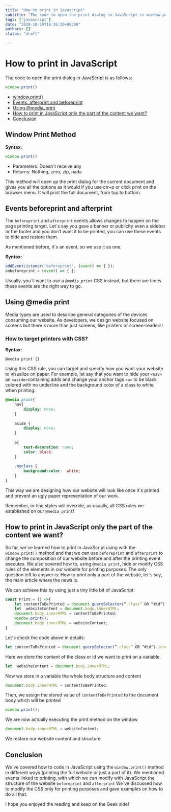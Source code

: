 ```yaml
---
title: "How to print in javascript"
subtitle: "The code to open the print dialog in JavaScript is window.print(). This method will open up the print dialog for the current document and gives you all the options"
tags: ["javascript"]
date: "2020-10-19T16:36:30+00:00"
authors: []
status: "draft"

---
```


# How to print in JavaScript

The code to open the print dialog in JavaScript is as follows:

```js
window.print()
```

- [window.print()](#window-print-method)
- [Events: afterprint and beforeprint](#events-beforeprint-and-afterprint)
- [Using @media_print](#using-media-print)
- [How to print in JavaScript only the part of the content we want?](#how-to-print-in-javascript-only-the-part-of-the-content-we-want)
- [Conclusion](#conclusion)

## Window Print Method

**Syntax:**

```js
window.print()
```

- Parameters: Doesn´t receive any
- Returns: Nothing, zero, zip, nada

This method will open up the print dialog for the current document and gives you all the options as it would if you use ctr+p or click print on the browser menu. It will print the full document, from top to bottom.

## Events beforeprint and afterprint

The `beforeprint` and `afterprint` events allows changes to happen on the page printing  target. Let´s say you gave a banner or publicity even a sidebar or the footer and you don’t want it to be printed, you can use these events to hide and restore them.

As mentioned before, it´s an event, so we use it as one:

**Syntax:**
```js
addEventListener('beforeprint', (event) => { });
onbeforeprint = (event) => { };
```
Usually, you´ll  want to use a `@media_print` CSS instead, but there are times these events are the right way to go.

## Using @media print 

Media types are used to describe general categories of the devices consuming our website. As developers, we design website focused on screens but there´s more than just screens, like printers or screen-readers!

### How to target printers with CSS?

**Syntax:**

`@media print {}`

Using this CSS rule, you can target and specify how you want your website to visualize on paper. For example, let say that you want to hide your `<nav>` an `<aside>`containing adds and change your anchor tags `<a>` to be black colored with no underline and the background color of a class to white when printing:

```css
@media print{
	nav{
		display: none;
	}
	
	aside { 
		display: none;
	}
	
	a{
		text-decoration: none;
		color: black;
	}
	
	.myclass {
		background-color:  white; 
	}
}
```

This way we are designing how our website will look like once it´s printed and prevent an ugly paper representation of our work.

Remember, in-line styles will override, as usually, all CSS rules we established on our `@media print`!

## How to print in JavaScript only the part of the content we want?

So far, we´ve learned how to print in JavaScript using with the `window.print()` method and that we can use `beforeprint` and `afterprint` to change the composition of our website before and after the printing event executes. We also covered how to, using `@media print`, hide or modify CSS rules of the elements in our website for printing purposes. The only question left to answer is: How to print only a part of the website, let´s say, the main article where the news is.

We can achieve this by using just a tiny little bit of JavaScript:

```javascript
const Print = () =>{ 
	let contentToBePrinted = document.querySelector(“.class” OR “#id”).innerHTML; 
	let  websiteContent = document.body.innerHTML;
	document.body.innerHTML = contentToBePrinted; 
	window.print();
	document.body.innerHTML = websiteContent;
}
```

Let´s check the code above in details:

```javascript
let contentToBePrinted = document.querySelector(“.class” OR “#id”).innerHTML;
```

Here we store the content of the class or id we want to print on a variable.

```javascript 
let  websiteContent = document.body.innerHTML;
```

Now we store in a variable the whole body structure and content

```javascript
document.body.innerHTML = contentToBePrinted;
```
 Then, we assign the stored value of `contentToBePrinted` to the document body which will be printed
 
```javascript
window.print();
```

We are now actually executing the print method on the window

```javascript 
document.body.innerHTML = websiteContent; 
```

We restore our website content and structure 

## Conclusion

We´ve covered how to code in JavaScript using the `window.print()` method in different ways (printing the full website or just a part of it). We mentioned events linked to printing, with which we can modify with JavaScript the structure of the website `beforeprint` and `afterprint` We´ve discussed how to modify the CSS only for printing purposes and gave examples on how to do all that.

I hope you enjoyed the reading and keep on the Geek side!
